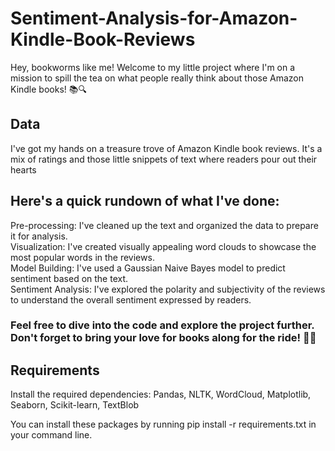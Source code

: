 # Sentiment-Analysis-for-Amazon-Kindle-Book-Reviews

Hey, bookworms like me! Welcome to my little project where I'm on a mission to spill the tea on what people really think about those Amazon Kindle books! 📚🔍

## Data
I've got my hands on a treasure trove of Amazon Kindle book reviews. It's a mix of ratings and those little snippets of text where readers pour out their hearts

## Here's a quick rundown of what I've done:

Pre-processing: I've cleaned up the text and organized the data to prepare it for analysis.<br />
Visualization: I've created visually appealing word clouds to showcase the most popular words in the reviews. <br />
Model Building: I've used a Gaussian Naive Bayes model to predict sentiment based on the text. <br />
Sentiment Analysis: I've explored the polarity and subjectivity of the reviews to understand the overall sentiment expressed by readers. <br />

### Feel free to dive into the code and explore the project further. Don't forget to bring your love for books along for the ride! 📖💫

## Requirements
Install the required dependencies:
Pandas,
NLTK,
WordCloud,
Matplotlib,
Seaborn,
Scikit-learn,
TextBlob

You can install these packages by running pip install -r requirements.txt in your command line.
